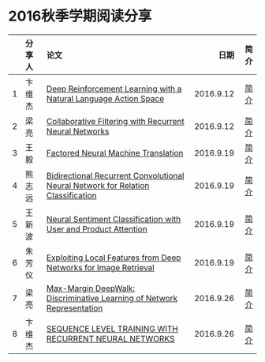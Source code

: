 # 2016秋季学期阅读分享

| |     分享人        | 论文           | 日期  | 简介 |
|-------------:|:-------------|:-------------| -----:| ---:|
|  1 | 卞维杰 | [Deep Reinforcement Learning with a Natural Language Action Space](https://arxiv.org/abs/1511.04636)      | 2016.9.12 | [简介](https://zhuanlan.zhihu.com/p/22543440) |
|  2 | 梁亮 | [Collaborative Filtering with Recurrent Neural Networks](http://arxiv.org/abs/1608.07400)      | 2016.9.12 | [简介](https://zhuanlan.zhihu.com/p/22547637) |
|  3 | 王毅 | [Factored Neural Machine Translation](http://arxiv.org/abs/1609.04621)      | 2016.9.19 | [简介](https://zhuanlan.zhihu.com/p/22618651?refer=c_51425207) |
|  4 | 熊志远 | [Bidirectional Recurrent Convolutional Neural Network for Relation Classification](https://link.zhihu.com/?target=http%3A//www.aclweb.org/anthology/P/P16/P16-1072.pdf)      | 2016.9.19 | [简介](https://zhuanlan.zhihu.com/p/22683996?refer=c_51425207) |
|  5 | 王新波 | [Neural Sentiment Classification with User and Product Attention](http://www.thunlp.org/~chm/publications/emnlp2016_NSCUPA.pdf)      | 2016.9.19 | [简介](https://zhuanlan.zhihu.com/p/22629800?refer=c_51425207) |
|  6 | 朱芳仪 | [Exploiting Local Features from Deep Networks for Image Retrieval](http://arxiv.org/abs/1511.07053)      | 2016.9.19 | [简介](https://zhuanlan.zhihu.com/p/22654587?refer=c_51425207) |
|  7 | 梁亮 | [Max-Margin DeepWalk: Discriminative Learning of Network Representation](http://10.3.200.202/cache/13/03/tsinghua.edu.cn/242c9fcdfd9d8abcd346f8ee4da14535/ijcai2016_mmdw.pdf)      | 2016.9.26 | [简介](https://zhuanlan.zhihu.com/p/22660025) |
|  8 | 卞维杰 | [SEQUENCE LEVEL TRAINING WITH RECURRENT NEURAL NETWORKS](https://arxiv.org/pdf/1511.06732v7.pdf)      | 2016.9.26 | [简介](https://zhuanlan.zhihu.com/p/22649457?refer=c_51425207) |

